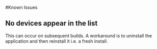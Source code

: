 #Known Issues
## No devices appear in the list
This can occur on subsequent builds. 
A workaround is to uninstall the application and then reinstall it i.e. a fresh install.